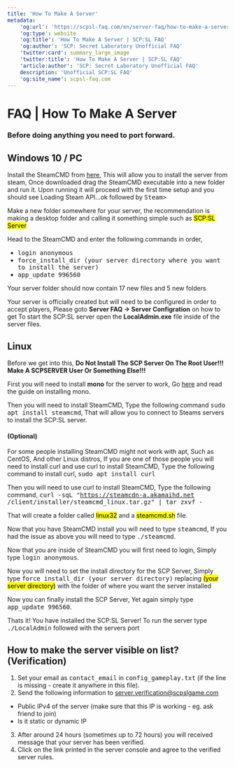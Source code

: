```yaml
---
title: 'How To Make A Server'
metadata:
    'og:url': 'https://scpsl-faq.com/en/server-faq/how-to-make-a-server'
    'og:type': website
    'og:title': 'How To Make A Server | SCP:SL FAQ'
    'og:author': 'SCP: Secret Laboratory Unofficial FAQ'
    'twitter:card': summary_large_image
    'twitter:title': 'How To Make A Server | SCP:SL FAQ'
    'article:author': 'SCP: Secret Laboratory Unofficial FAQ'
    description: 'Unofficial SCP:SL FAQ'
    'og:site_name': scpsl-faq.com
---
```


# **FAQ | How To Make A Server**

### Before doing anything you need to port forward.

## Windows 10 / PC
Install the SteamCMD from [here](https://steamcdn-a.akamaihd.net/client/installer/steamcmd.zip), This will allow you to install the server from steam, Once downloaded drag the SteamCMD executable into a new folder and run it. 
Upon running it will proceed with the first time setup and you should see Loading Steam API...ok followed by <kbd>Steam></kbd>

Make a new folder somewhere for your server, the recommendation is making a desktop folder and calling it something simple such as <mark>SCP:SL Server</mark>

Head to the SteamCMD and enter the following commands in order,
- <kbd>login anonymous</kbd>
- <kbd>force_install_dir (your server directory where you want to install the server)</kbd>
- <kbd>app_update 996560</kbd>

Your server folder should now contain 17 new files and 5 new folders

Your server is officially created but will need to be configured in order to accept players, Please goto **Server FAQ -> Server Configration** on how to get 
To start the SCP:SL server open the **LocalAdmin.exe** file inside of the server files.



## Linux 
Before we get into this, **Do Not Install The SCP Server On The Root User!!! Make A SCPSERVER User Or Something Else!!!**

First you will need to install **mono** for the server to work, Go [here](https://www.mono-project.com/download/stable/#download-lin-ubuntu) and read the guide on installing mono.

Then you will need to install SteamCMD, Type the following command <kbd>sudo apt install steamcmd</kbd>, That will allow you to connect to Steams servers to install the SCP:SL server.

#### (Optional)

For some people installing SteamCMD might not work with apt, Such as CentOS, And other Linux distros, If you are one of those people you will need to install curl and use curl to install SteamCMD, Type the following command to install curl, <kbd>sudo apt install curl</kbd>

Then you will need to use curl to install SteamCMD, Type the following command, <kbd>curl -sqL "https://steamcdn-a.akamaihd.net /client/installer/steamcmd_linux.tar.gz" | tar zxvf -</kbd>

That will create a folder called <mark>linux32</mark> and a <mark>steamcmd.sh</mark> file.


Now that you have SteamCMD install you will need to type <kbd>steamcmd</kbd>, If you had the issue as above you will need to type <kbd>./steamcmd</kbd>.

Now that you are inside of SteamCMD you will first need to login, Simply type <kbd>login anonymous</kbd>.

Now you will need to set the install directory for the SCP Server, Simply type <kbd>force_install_dir (your server directory)</kbd> replacing <mark>(your server directory)</mark> with the folder of where you want the server installed

Now you can finally install the SCP Server, Yet again simply type <kbd>app_update 996560</kbd>.

Thats it! You have installed the SCP:SL Server! To run the server type <kbd>./LocalAdmin</kbd> followed with the servers port

## How to make the server visible on list? (Verification)

1. Set your email as <kbd>contact_email</kbd> in <kbd>config_gameplay.txt</kbd> (if the line is missing - create it anywhere in this file).
2. Send the following information to server.verification@scpslgame.com
* Public IPv4 of the server (make sure that this IP is working - eg. ask friend to join)
* Is it static or dynamic IP
3. After around 24 hours (sometimes up to 72 hours) you will received message that your server has been verified.
4. Click on the link printed in the server console and agree to the verified server rules.
